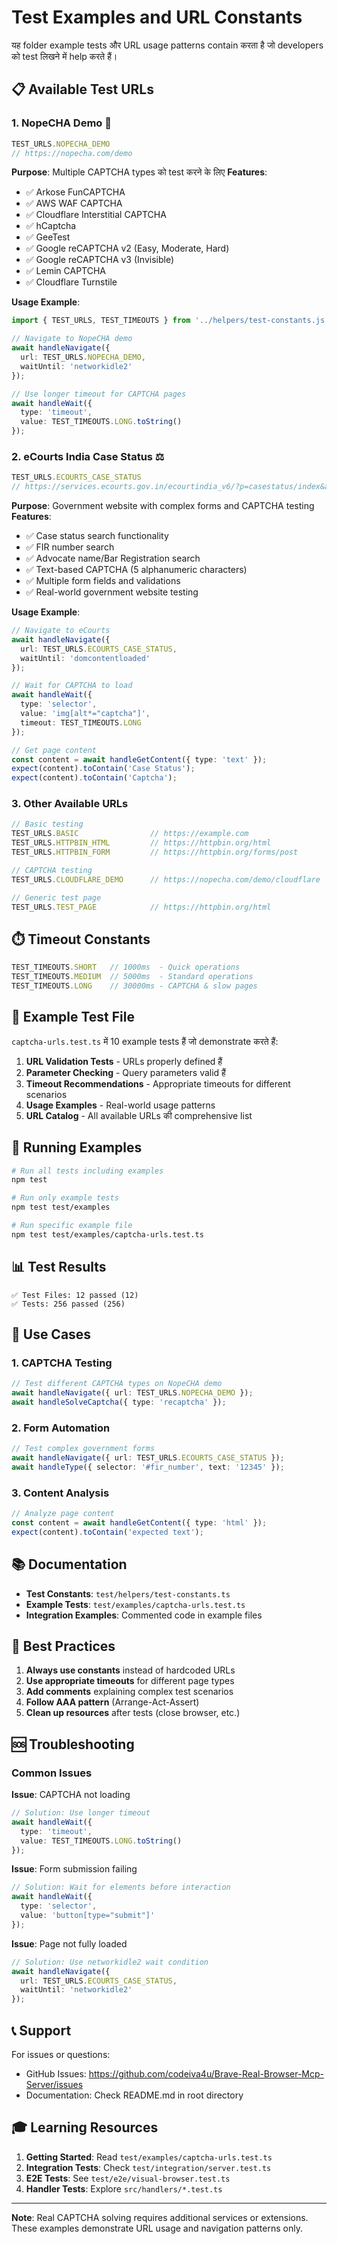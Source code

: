 # Test Examples and URL Constants

यह folder example tests और URL usage patterns contain करता है जो developers को test लिखने में help करते हैं।

## 📋 Available Test URLs

### 1. **NopeCHA Demo** 🔐
```typescript
TEST_URLS.NOPECHA_DEMO
// https://nopecha.com/demo
```

**Purpose**: Multiple CAPTCHA types को test करने के लिए
**Features**:
- ✅ Arkose FunCAPTCHA
- ✅ AWS WAF CAPTCHA
- ✅ Cloudflare Interstitial CAPTCHA
- ✅ hCaptcha
- ✅ GeeTest
- ✅ Google reCAPTCHA v2 (Easy, Moderate, Hard)
- ✅ Google reCAPTCHA v3 (Invisible)
- ✅ Lemin CAPTCHA
- ✅ Cloudflare Turnstile

**Usage Example**:
```typescript
import { TEST_URLS, TEST_TIMEOUTS } from '../helpers/test-constants.js';

// Navigate to NopeCHA demo
await handleNavigate({ 
  url: TEST_URLS.NOPECHA_DEMO,
  waitUntil: 'networkidle2'
});

// Use longer timeout for CAPTCHA pages
await handleWait({ 
  type: 'timeout', 
  value: TEST_TIMEOUTS.LONG.toString() 
});
```

### 2. **eCourts India Case Status** ⚖️
```typescript
TEST_URLS.ECOURTS_CASE_STATUS
// https://services.ecourts.gov.in/ecourtindia_v6/?p=casestatus/index&app_token=...
```

**Purpose**: Government website with complex forms and CAPTCHA testing
**Features**:
- ✅ Case status search functionality
- ✅ FIR number search
- ✅ Advocate name/Bar Registration search
- ✅ Text-based CAPTCHA (5 alphanumeric characters)
- ✅ Multiple form fields and validations
- ✅ Real-world government website testing

**Usage Example**:
```typescript
// Navigate to eCourts
await handleNavigate({ 
  url: TEST_URLS.ECOURTS_CASE_STATUS,
  waitUntil: 'domcontentloaded'
});

// Wait for CAPTCHA to load
await handleWait({ 
  type: 'selector', 
  value: 'img[alt*="captcha"]',
  timeout: TEST_TIMEOUTS.LONG 
});

// Get page content
const content = await handleGetContent({ type: 'text' });
expect(content).toContain('Case Status');
expect(content).toContain('Captcha');
```

### 3. **Other Available URLs**

```typescript
// Basic testing
TEST_URLS.BASIC                // https://example.com
TEST_URLS.HTTPBIN_HTML         // https://httpbin.org/html
TEST_URLS.HTTPBIN_FORM         // https://httpbin.org/forms/post

// CAPTCHA testing
TEST_URLS.CLOUDFLARE_DEMO      // https://nopecha.com/demo/cloudflare

// Generic test page
TEST_URLS.TEST_PAGE            // https://httpbin.org/html
```

## ⏱️ Timeout Constants

```typescript
TEST_TIMEOUTS.SHORT   // 1000ms  - Quick operations
TEST_TIMEOUTS.MEDIUM  // 5000ms  - Standard operations
TEST_TIMEOUTS.LONG    // 30000ms - CAPTCHA & slow pages
```

## 📝 Example Test File

`captcha-urls.test.ts` में 10 example tests हैं जो demonstrate करते हैं:

1. **URL Validation Tests** - URLs properly defined हैं
2. **Parameter Checking** - Query parameters valid हैं
3. **Timeout Recommendations** - Appropriate timeouts for different scenarios
4. **Usage Examples** - Real-world usage patterns
5. **URL Catalog** - All available URLs की comprehensive list

## 🚀 Running Examples

```bash
# Run all tests including examples
npm test

# Run only example tests
npm test test/examples

# Run specific example file
npm test test/examples/captcha-urls.test.ts
```

## 📊 Test Results

```
✅ Test Files: 12 passed (12)
✅ Tests: 256 passed (256)
```

## 🎯 Use Cases

### 1. CAPTCHA Testing
```typescript
// Test different CAPTCHA types on NopeCHA demo
await handleNavigate({ url: TEST_URLS.NOPECHA_DEMO });
await handleSolveCaptcha({ type: 'recaptcha' });
```

### 2. Form Automation
```typescript
// Test complex government forms
await handleNavigate({ url: TEST_URLS.ECOURTS_CASE_STATUS });
await handleType({ selector: '#fir_number', text: '12345' });
```

### 3. Content Analysis
```typescript
// Analyze page content
const content = await handleGetContent({ type: 'html' });
expect(content).toContain('expected text');
```

## 📚 Documentation

- **Test Constants**: `test/helpers/test-constants.ts`
- **Example Tests**: `test/examples/captcha-urls.test.ts`
- **Integration Examples**: Commented code in example files

## 🔧 Best Practices

1. **Always use constants** instead of hardcoded URLs
2. **Use appropriate timeouts** for different page types
3. **Add comments** explaining complex test scenarios
4. **Follow AAA pattern** (Arrange-Act-Assert)
5. **Clean up resources** after tests (close browser, etc.)

## 🆘 Troubleshooting

### Common Issues

**Issue**: CAPTCHA not loading
```typescript
// Solution: Use longer timeout
await handleWait({ 
  type: 'timeout', 
  value: TEST_TIMEOUTS.LONG.toString() 
});
```

**Issue**: Form submission failing
```typescript
// Solution: Wait for elements before interaction
await handleWait({ 
  type: 'selector', 
  value: 'button[type="submit"]' 
});
```

**Issue**: Page not fully loaded
```typescript
// Solution: Use networkidle2 wait condition
await handleNavigate({ 
  url: TEST_URLS.ECOURTS_CASE_STATUS,
  waitUntil: 'networkidle2'
});
```

## 📞 Support

For issues or questions:
- GitHub Issues: https://github.com/codeiva4u/Brave-Real-Browser-Mcp-Server/issues
- Documentation: Check README.md in root directory

## 🎓 Learning Resources

1. **Getting Started**: Read `test/examples/captcha-urls.test.ts`
2. **Integration Tests**: Check `test/integration/server.test.ts`
3. **E2E Tests**: See `test/e2e/visual-browser.test.ts`
4. **Handler Tests**: Explore `src/handlers/*.test.ts`

---

**Note**: Real CAPTCHA solving requires additional services or extensions. These examples demonstrate URL usage and navigation patterns only.

